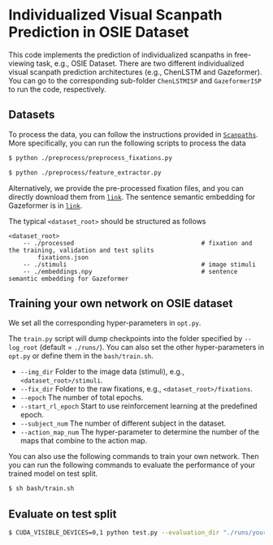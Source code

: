 # Individualized Visual Scanpath Prediction in OSIE Dataset

This code implements the prediction of individualized scanpaths in free-viewing task, e.g., OSIE Dataset. 
There are two different individualized visual scanpath prediction architectures (e.g., ChenLSTM and Gazeformer).
You can go to the corresponding sub-folder `ChenLSTMISP` and `GazeformerISP` to run the code, respectively.

Datasets
------------------

To process the data, you can follow the instructions provided in [`Scanpaths`](https://github.com/chenxy99/Scanpaths/tree/main/OSIE).
More specifically, you can run the following scripts to process the data

```bash
$ python ./preprocess/preprocess_fixations.py
```

```bash
$ python ./preprocess/feature_extractor.py
```

Alternatively, we provide the pre-processed fixation files, and you can directly download them from [`link`](https://drive.google.com/drive/folders/1yOJtb5wk7h-NqvVr7vG5GPDP4PqELsZ_?usp=drive_link). The sentence semantic embedding for Gazeformer is in [`link`](https://drive.google.com/file/d/1lLFaoTgo2WVYYL7Mr71clrmGUQ926HEc/view?usp=drive_link).

The typical `<dataset_root>` should be structured as follows

```
<dataset_root>
    -- ./processed                                   # fixation and the training, validation and test splits
        fixations.json
    -- ./stimuli                                     # image stimuli
    -- ./embeddings.npy                              # sentence semantic embedding for Gazeformer
```

Training your own network on OSIE dataset
------------------

We set all the corresponding hyper-parameters in ``opt.py``. 

The `train.py` script will dump checkpoints into the folder specified by `--log_root` (default = `./runs/`). You can also set the other hyper-parameters in `opt.py` or define them in the `bash/train.sh`.

- `--img_dir` Folder to the image data (stimuli), e.g., `<dataset_root>/stimuli`.
- `--fix_dir` Folder to the raw fixations, e.g., `<dataset_root>/fixations`.
- `--epoch` The number of total epochs.
- `--start_rl_epoch` Start to use reinforcement learning at the predefined epoch.
- `--subject_num` The number of different subject in the dataset.
- `--action_map_num` The hyper-parameter to determine the number of the maps that combine to the action map.

You can also use the following commands to train your own network. Then you can run the following commands to evaluate the performance of your trained model on test split.
```bash
$ sh bash/train.sh
```

Evaluate on test split
------------------
```bash
$ CUDA_VISIBLE_DEVICES=0,1 python test.py --evaluation_dir "./runs/your_model"
```



